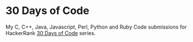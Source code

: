 # 30 Days of Code
My C, C++, Java, Javascript, Perl, Python and Ruby Code submissions for HackerRank [30 Days of Code](https://www.hackerrank.com/domains/tutorials/30-days-of-code) series.
